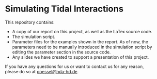 # Simulating Tidal Interactions
This repository contains:
- A copy of our report on this project, as well as the LaTex source code.
- The simulation script.
- Parameter files for the examples shown in the report. As of now, the parameters need to be manually introduced in the simulation script by editing the parameter section in the source code.
- Any slides we have created to support a presentation of this project.

If you have any questions for us or want to contact us for any reason, please do so at poessel@hda-hd.de.
